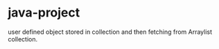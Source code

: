 # java-project


user defined object stored in collection and then fetching from Arraylist collection.
